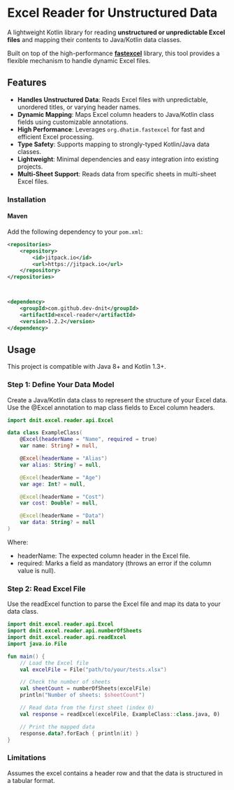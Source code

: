 # Excel Reader for Unstructured Data

A lightweight Kotlin library for reading **unstructured or unpredictable Excel files** and mapping their contents to Java/Kotlin data classes.

Built on top of the high-performance **[fastexcel](https://github.com/dhatim/fastexcel)** library, this tool provides a flexible mechanism to handle dynamic Excel files.

## Features
- **Handles Unstructured Data**: Reads Excel files with unpredictable, unordered titles, or varying header names.
- **Dynamic Mapping**: Maps Excel column headers to Java/Kotlin class fields using customizable annotations.
- **High Performance**: Leverages `org.dhatim.fastexcel` for fast and efficient Excel processing.
- **Type Safety**: Supports mapping to strongly-typed Kotlin/Java data classes.
- **Lightweight**: Minimal dependencies and easy integration into existing projects.
- **Multi-Sheet Support**: Reads data from specific sheets in multi-sheet Excel files.


### Installation

#### Maven
Add the following dependency to your `pom.xml`:

```xml
<repositories>
    <repository>
        <id>jitpack.io</id>
        <url>https://jitpack.io</url>
    </repository>
</repositories>



<dependency>
    <groupId>com.github.dev-dnit</groupId>
    <artifactId>excel-reader</artifactId>
    <version>1.2.2</version>
</dependency>
```

## Usage

This project is compatible with Java 8+ and Kotlin 1.3+.

### Step 1: Define Your Data Model

Create a Java/Kotlin data class to represent the structure of your Excel data.
Use the @Excel annotation to map class fields to Excel column headers.

```kotlin
import dnit.excel.reader.api.Excel

data class ExampleClass(
    @Excel(headerName = "Name", required = true)
    var name: String? = null,

    @Excel(headerName = "Alias")
    var alias: String? = null,

    @Excel(headerName = "Age")
    var age: Int? = null,

    @Excel(headerName = "Cost")
    var cost: Double? = null,

    @Excel(headerName = "Data")
    var data: String? = null
)
```

Where:
* headerName: The expected column header in the Excel file.
* required: Marks a field as mandatory (throws an error if the column value is null).

### Step 2: Read Excel File

Use the readExcel function to parse the Excel file and map its data to your data class.

```kotlin
import dnit.excel.reader.api.Excel
import dnit.excel.reader.api.numberOfSheets
import dnit.excel.reader.api.readExcel
import java.io.File

fun main() {
    // Load the Excel file
    val excelFile = File("path/to/your/tests.xlsx")

    // Check the number of sheets
    val sheetCount = numberOfSheets(excelFile)
    println("Number of sheets: $sheetCount")

    // Read data from the first sheet (index 0)
    val response = readExcel(excelFile, ExampleClass::class.java, 0)

    // Print the mapped data
    response.data?.forEach { println(it) }
}
```

### Limitations
Assumes the excel contains a header row and that the data is structured in a tabular format.
